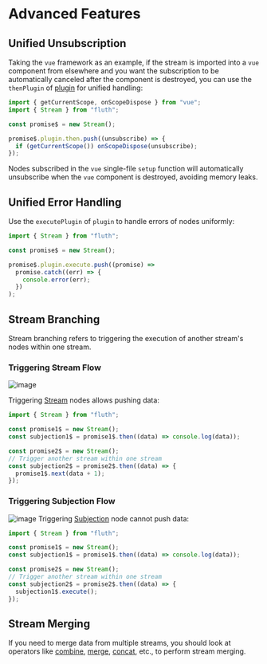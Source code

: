# Advanced Features

## Unified Unsubscription

Taking the `vue` framework as an example, if the stream is imported into a `vue` component from elsewhere and you want the subscription to be automatically canceled after the component is destroyed, you can use the `thenPlugin` of [plugin](/en/api/stream#plugin) for unified handling:

```javascript
import { getCurrentScope, onScopeDispose } from "vue";
import { Stream } from "fluth";

const promise$ = new Stream();

promise$.plugin.then.push((unsubscribe) => {
  if (getCurrentScope()) onScopeDispose(unsubscribe);
});
```

Nodes subscribed in the `vue` single-file `setup` function will automatically unsubscribe when the `vue` component is destroyed, avoiding memory leaks.

## Unified Error Handling

Use the `executePlugin` of `plugin` to handle errors of nodes uniformly:

```javascript
import { Stream } from "fluth";

const promise$ = new Stream();

promise$.plugin.execute.push((promise) =>
  promise.catch((err) => {
    console.error(err);
  })
);
```

## Stream Branching

Stream branching refers to triggering the execution of another stream's nodes within one stream.

### Triggering Stream Flow

![image](/branching-stream.drawio.png)

Triggering [Stream](/en/api/stream#stream) nodes allows pushing data:

```typescript
import { Stream } from "fluth";

const promise1$ = new Stream();
const subjection1$ = promise1$.then((data) => console.log(data));

const promise2$ = new Stream();
// Trigger another stream within one stream
const subjection2$ = promise2$.then((data) => {
  promise1$.next(data + 1);
});
```

### Triggering Subjection Flow

![image](/branching-subjection.drawio.png)
Triggering [Subjection](/en/api/stream#subjection) node cannot push data:

```typescript
import { Stream } from "fluth";

const promise1$ = new Stream();
const subjection1$ = promise1$.then((data) => console.log(data));

const promise2$ = new Stream();
// Trigger another stream within one stream
const subjection2$ = promise2$.then((data) => {
  subjection1$.execute();
});
```

## Stream Merging

If you need to merge data from multiple streams, you should look at operators like [combine](/en/api/operator/combine), [merge](/en/api/operator/merge), [concat](/en/api/operator/concat), etc., to perform stream merging.
